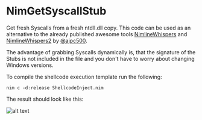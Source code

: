 # NimGetSyscallStub

Get fresh Syscalls from a fresh ntdll.dll copy. This code can be used as an alternative to the already published awesome tools [NimlineWhispers](https://github.com/ajpc500/NimlineWhispers) and [NimlineWhispers2](https://github.com/ajpc500/NimlineWhispers2) by [@ajpc500](https://twitter.com/ajpc500).

The advantage of grabbing Syscalls dynamically is, that the signature of the Stubs is not included in the file and you don't have to worry about changing Windows versions.

To compile the shellcode execution template run the following:

```
nim c -d:release ShellcodeInject.nim
```

The result should look like this:

![alt text](https://github.com/S3cur3Th1sSh1t/NimGetSyscallStub/raw/main/PoC.PNG)

